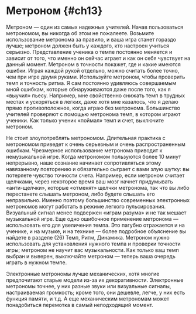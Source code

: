 # Метроном {#ch13}

Метроном — один из самых надежных учителей. Начав пользоваться метрономом, вы никогда об этом не пожалеете. Возьмите использование метронома за правило, и ваша игра станет гораздо лучше; метроном должен быть у каждого, кто настроен учиться серьезно. Представление ученика о темпе постоянно меняется и зависит от того, что именно он сейчас играет и как он себя чувствует на данный момент. Метроном в точности покажет, где и какие имеются ошибки. Играя каждой рукой отдельно, можно считать более точно, чем при игре двумя руками. Используйте метроном, чтобы проверить темп и точность ритма. Я сам постоянно удивляюсь совершаемым мной ошибкам, которые обнаруживаются даже после того, как я «выучил» пьесу. Например, мне свойственно снижать темп в трудных местах и ускоряться в легких, даже хотя мне казалось, что я делаю прямо противоположное, когда играю без метронома. Большинство учителей проверяют с помощью метронома темп, в котором играют ученики. Как только ученик «поймал» темп и счет, выключите метроном.

Не стоит злоупотреблять метрономом. Длительная практика с метрономом приведет к очень серьезным и очень распространенным ошибкам. Чрезмерное использование метронома приводит к немузыкальной игре. Когда метрономом пользуются более 10 минут непрерывно, наше сознание начинает сопротивляться этому навязанному повторению и обязательно сыграет с вами злую шутку: вы потеряете чувство точности счета. Например, если метроном считает щелчками, через некоторое время ваш мозг начнет придумывать «анти-щелчки», которые «отменят» щелчки метронома, так что вы либо перестанете слышать метроном, либо будете слышать его неправильно. Именно поэтому большинство современных электронных метрономов могут работать в режиме легкого пульсирования. Визуальный сигнал менее подвержен «играм разума» и не так мешает музыкальной игре. Еще одно ошибочное применение метронома — использовать его для увеличения темпа. Это пагубно отражается и на ученике, и на музыке, и на технике — более подробное объяснение вы найдете в разделе (26) Темп, Ритм, Динамика. Метроном нужно использовать для установления нужного темпа и проверки точности игры; метроном не научит вас музыкальности. Как только ваш темп выбран и выверен, выключайте метроном — теперь ваша очередь играть в нужном темпе.

Электронные метрономы лучше механических, хотя многие предпочитают старые модели из-за их декоративности. Электронные метрономы точнее, у них разные звуки или визуальные сигналы, настраиваемая громкость; кроме того, они дешевле, легче, у них есть функция памяти, и т.д. А еще механическим метрономам может понадобиться перемотка в самый неподходящий момент.
